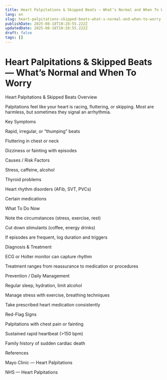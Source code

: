 ```yaml
---
title: Heart Palpitations & Skipped Beats — What’s Normal and When To Worry
lang: en
slug: heart-palpitations-skipped-beats-what-s-normal-and-when-to-worry
publishDate: 2025-08-18T10:28:55.222Z
updatedDate: 2025-08-18T10:28:55.222Z
draft: false
tags: []
---
```


# Heart Palpitations & Skipped Beats — What’s Normal and When To Worry

Heart Palpitations & Skipped Beats
Overview

Palpitations feel like your heart is racing, fluttering, or skipping. Most are harmless, but sometimes they signal an arrhythmia.

Key Symptoms

Rapid, irregular, or “thumping” beats

Fluttering in chest or neck

Dizziness or fainting with episodes

Causes / Risk Factors

Stress, caffeine, alcohol

Thyroid problems

Heart rhythm disorders (AFib, SVT, PVCs)

Certain medications

What To Do Now

Note the circumstances (stress, exercise, rest)

Cut down stimulants (coffee, energy drinks)

If episodes are frequent, log duration and triggers

Diagnosis & Treatment

ECG or Holter monitor can capture rhythm

Treatment ranges from reassurance to medication or procedures

Prevention / Daily Management

Regular sleep, hydration, limit alcohol

Manage stress with exercise, breathing techniques

Take prescribed heart medication consistently

Red-Flag Signs

Palpitations with chest pain or fainting

Sustained rapid heartbeat (>150 bpm)

Family history of sudden cardiac death

References

Mayo Clinic — Heart Palpitations

NHS — Heart Palpitations
